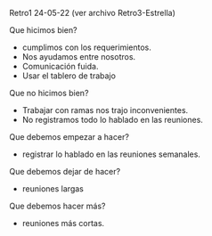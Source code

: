 Retro1 24-05-22 (ver archivo Retro3-Estrella)

Que hicimos bien?
- cumplimos con los requerimientos.
- Nos ayudamos entre nosotros.
- Comunicación fuida.
- Usar el tablero de trabajo

Que no hicimos bien?
- Trabajar con ramas nos trajo inconvenientes.
- No registramos todo lo hablado en las reuniones.

Que debemos empezar a hacer?
- registrar lo hablado en las reuniones semanales.


Que debemos dejar de hacer?
- reuniones largas

Que debemos hacer más?
- reuniones más cortas.